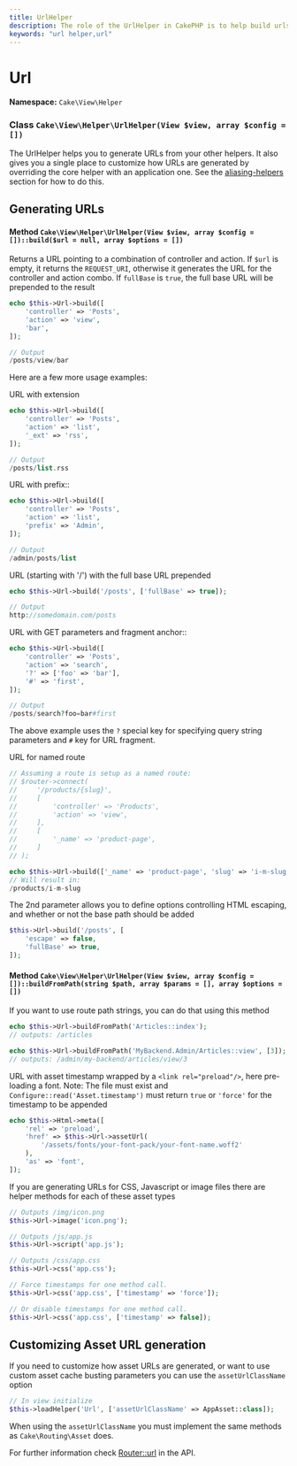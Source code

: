 ```yaml
---
title: UrlHelper
description: The role of the UrlHelper in CakePHP is to help build urls.
keywords: "url helper,url"
---
```


# Url

**Namespace:** `Cake\View\Helper`

### Class `Cake\View\Helper\UrlHelper(View $view, array $config = [])`

The UrlHelper helps you to generate URLs from your other helpers.
It also gives you a single place to customize how URLs are generated by
overriding the core helper with an application one. See the
[aliasing-helpers](/en/views/helpers.md#aliasing-helpers) section for how to do this.

## Generating URLs

#### Method `Cake\View\Helper\UrlHelper(View $view, array $config = [])::build($url = null, array $options = [])`

Returns a URL pointing to a combination of controller and action.
If `$url` is empty, it returns the `REQUEST_URI`, otherwise it
generates the URL for the controller and action combo. If `fullBase` is
`true`, the full base URL will be prepended to the result

```php
echo $this->Url->build([
    'controller' => 'Posts',
    'action' => 'view',
    'bar',
]);

// Output
/posts/view/bar

```

Here are a few more usage examples:

URL with extension

```php
echo $this->Url->build([
    'controller' => 'Posts',
    'action' => 'list',
    '_ext' => 'rss',
]);

// Output
/posts/list.rss

```

URL with prefix::

```php
echo $this->Url->build([
    'controller' => 'Posts',
    'action' => 'list',
    'prefix' => 'Admin',
]);

// Output
/admin/posts/list

```

URL (starting with '/') with the full base URL prepended

```php
echo $this->Url->build('/posts', ['fullBase' => true]);

// Output
http://somedomain.com/posts

```

URL with GET parameters and fragment anchor::

```php
echo $this->Url->build([
    'controller' => 'Posts',
    'action' => 'search',
    '?' => ['foo' => 'bar'],
    '#' => 'first',
]);

// Output
/posts/search?foo=bar#first

```

The above example uses the `?` special key for specifying query string
parameters and `#` key for URL fragment.

URL for named route

```php
// Assuming a route is setup as a named route:
// $router->connect(
//     '/products/{slug}',
//     [
//         'controller' => 'Products',
//         'action' => 'view',
//     ],
//     [
//         '_name' => 'product-page',
//     ]
// );

echo $this->Url->build(['_name' => 'product-page', 'slug' => 'i-m-slug']);
// Will result in:
/products/i-m-slug

```

The 2nd parameter allows you to define options controlling HTML escaping, and
whether or not the base path should be added

```php
$this->Url->build('/posts', [
    'escape' => false,
    'fullBase' => true,
]);

```

#### Method `Cake\View\Helper\UrlHelper(View $view, array $config = [])::buildFromPath(string $path, array $params = [], array $options = [])`

If you want to use route path strings, you can do that using this method

```php
echo $this->Url->buildFromPath('Articles::index');
// outputs: /articles

echo $this->Url->buildFromPath('MyBackend.Admin/Articles::view', [3]);
// outputs: /admin/my-backend/articles/view/3

```

URL with asset timestamp wrapped by a `<link rel="preload"/>`, here pre-loading
a font. Note: The file must exist and `Configure::read('Asset.timestamp')`
must return `true` or `'force'` for the timestamp to be appended

```php
echo $this->Html->meta([
    'rel' => 'preload',
    'href' => $this->Url->assetUrl(
        '/assets/fonts/your-font-pack/your-font-name.woff2'
    ),
    'as' => 'font',
]);

```

If you are generating URLs for CSS, Javascript or image files there are helper
methods for each of these asset types

```php
// Outputs /img/icon.png
$this->Url->image('icon.png');

// Outputs /js/app.js
$this->Url->script('app.js');

// Outputs /css/app.css
$this->Url->css('app.css');

// Force timestamps for one method call.
$this->Url->css('app.css', ['timestamp' => 'force']);

// Or disable timestamps for one method call.
$this->Url->css('app.css', ['timestamp' => false]);

```

## Customizing Asset URL generation

If you need to customize how asset URLs are generated, or want to use custom
asset cache busting parameters you can use the `assetUrlClassName` option

```php
// In view initialize
$this->loadHelper('Url', ['assetUrlClassName' => AppAsset::class]);

```

When using the `assetUrlClassName` you must implement the same methods as
`Cake\Routing\Asset` does.

For further information check
[Router::url](https://api.cakephp.org/5.x/class-Cake.Routing.Router.html#_url)
in the API.
